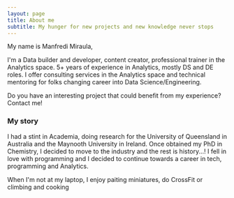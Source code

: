 ```yaml
---
layout: page
title: About me
subtitle: My hunger for new projects and new knowledge never stops
---
```


My name is Manfredi Miraula, 

I'm a Data builder and developer, content creator, professional trainer in the Analytics space. 5+ years of experience in Analytics, mostly DS and DE roles. I offer consulting services in the Analytics space and technical mentoring for folks changing career into Data Science/Engineering.

Do you have an interesting project that could benefit from my experience? Contact me!

### My story
I had a stint in Academia, doing research for the University of Queensland in Australia and the Maynooth University in Ireland. Once obtained my PhD in Chemistry, I decided to move to the industry and the rest is history...! I fell in love with programming and I decided to continue towards a career in tech, programming and Analytics. 

When I'm not at my laptop, I enjoy paiting miniatures, do CrossFit or climbing and cooking
